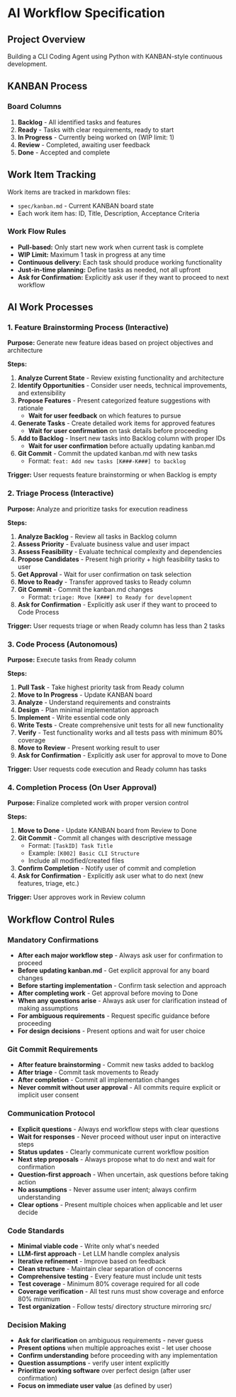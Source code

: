 # AI Workflow Specification

## Project Overview
Building a CLI Coding Agent using Python with KANBAN-style continuous development.

## KANBAN Process

### Board Columns
1. **Backlog** - All identified tasks and features
2. **Ready** - Tasks with clear requirements, ready to start
3. **In Progress** - Currently being worked on (WIP limit: 1)
4. **Review** - Completed, awaiting user feedback
5. **Done** - Accepted and complete

## Work Item Tracking
Work items are tracked in markdown files:
- `spec/kanban.md` - Current KANBAN board state
- Each work item has: ID, Title, Description, Acceptance Criteria

### Work Flow Rules
- **Pull-based:** Only start new work when current task is complete
- **WIP Limit:** Maximum 1 task in progress at any time
- **Continuous delivery:** Each task should produce working functionality
- **Just-in-time planning:** Define tasks as needed, not all upfront
- **Ask for Confirmation:** Explicitly ask user if they want to proceed to next workflow

## AI Work Processes

### 1. Feature Brainstorming Process (Interactive)
**Purpose:** Generate new feature ideas based on project objectives and architecture

**Steps:**
1. **Analyze Current State** - Review existing functionality and architecture
2. **Identify Opportunities** - Consider user needs, technical improvements, and extensibility
3. **Propose Features** - Present categorized feature suggestions with rationale
   - **Wait for user feedback** on which features to pursue
4. **Generate Tasks** - Create detailed work items for approved features
   - **Wait for user confirmation** on task details before proceeding
5. **Add to Backlog** - Insert new tasks into Backlog column with proper IDs
   - **Wait for user confirmation** before actually updating kanban.md
6. **Git Commit** - Commit the updated kanban.md with new tasks
   - Format: `feat: Add new tasks [K###-K###] to backlog`

**Trigger:** User requests feature brainstorming or when Backlog is empty

### 2. Triage Process (Interactive)
**Purpose:** Analyze and prioritize tasks for execution readiness

**Steps:**
1. **Analyze Backlog** - Review all tasks in Backlog column
2. **Assess Priority** - Evaluate business value and user impact
3. **Assess Feasibility** - Evaluate technical complexity and dependencies
4. **Propose Candidates** - Present high priority + high feasibility tasks to user
5. **Get Approval** - Wait for user confirmation on task selection
6. **Move to Ready** - Transfer approved tasks to Ready column
7. **Git Commit** - Commit the kanban.md changes
   - Format: `triage: Move [K###] to Ready for development`
8. **Ask for Confirmation** - Explicitly ask user if they want to proceed to Code Process

**Trigger:** User requests triage or when Ready column has less than 2 tasks

### 3. Code Process (Autonomous)
**Purpose:** Execute tasks from Ready column

**Steps:**
1. **Pull Task** - Take highest priority task from Ready column
2. **Move to In Progress** - Update KANBAN board
3. **Analyze** - Understand requirements and constraints
4. **Design** - Plan minimal implementation approach
5. **Implement** - Write essential code only
6. **Write Tests** - Create comprehensive unit tests for all new functionality
7. **Verify** - Test functionality works and all tests pass with minimum 80% coverage
8. **Move to Review** - Present working result to user
9. **Ask for Confirmation** - Explicitly ask user for approval to move to Done

**Trigger:** User requests code execution and Ready column has tasks

### 4. Completion Process (On User Approval)
**Purpose:** Finalize completed work with proper version control

**Steps:**
1. **Move to Done** - Update KANBAN board from Review to Done
2. **Git Commit** - Commit all changes with descriptive message
   - Format: `[TaskID] Task Title`
   - Example: `[K002] Basic CLI Structure`
   - Include all modified/created files
3. **Confirm Completion** - Notify user of commit and completion
4. **Ask for Confirmation** - Explicitly ask user what to do next (new features, triage, etc.)

**Trigger:** User approves work in Review column

## Workflow Control Rules

### Mandatory Confirmations
- **After each major workflow step** - Always ask user for confirmation to proceed
- **Before updating kanban.md** - Get explicit approval for any board changes
- **Before starting implementation** - Confirm task selection and approach
- **After completing work** - Get approval before moving to Done
- **When any questions arise** - Always ask user for clarification instead of making assumptions
- **For ambiguous requirements** - Request specific guidance before proceeding
- **For design decisions** - Present options and wait for user choice

### Git Commit Requirements
- **After feature brainstorming** - Commit new tasks added to backlog
- **After triage** - Commit task movements to Ready
- **After completion** - Commit all implementation changes
- **Never commit without user approval** - All commits require explicit or implicit user consent

### Communication Protocol
- **Explicit questions** - Always end workflow steps with clear questions
- **Wait for responses** - Never proceed without user input on interactive steps
- **Status updates** - Clearly communicate current workflow position
- **Next step proposals** - Always propose what to do next and wait for confirmation
- **Question-first approach** - When uncertain, ask questions before taking action
- **No assumptions** - Never assume user intent; always confirm understanding
- **Clear options** - Present multiple choices when applicable and let user decide

### Code Standards
- **Minimal viable code** - Write only what's needed
- **LLM-first approach** - Let LLM handle complex analysis
- **Iterative refinement** - Improve based on feedback
- **Clean structure** - Maintain clear separation of concerns
- **Comprehensive testing** - Every feature must include unit tests
- **Test coverage** - Minimum 80% coverage required for all code
- **Coverage verification** - All test runs must show coverage and enforce 80% minimum
- **Test organization** - Follow tests/ directory structure mirroring src/

### Decision Making
- **Ask for clarification** on ambiguous requirements - never guess
- **Present options** when multiple approaches exist - let user choose
- **Confirm understanding** before proceeding with any implementation
- **Question assumptions** - verify user intent explicitly
- **Prioritize working software** over perfect design (after user confirmation)
- **Focus on immediate user value** (as defined by user)


